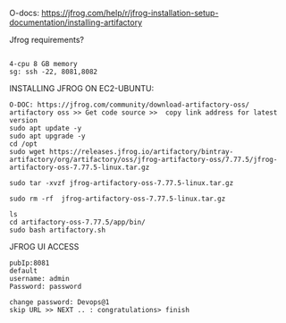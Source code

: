 O-docs: https://jfrog.com/help/r/jfrog-installation-setup-documentation/installing-artifactory  

Jfrog requirements?
```

4-cpu 8 GB memory
sg: ssh -22, 8081,8082
```
INSTALLING JFROG ON EC2-UBUNTU:
```
O-DOC: https://jfrog.com/community/download-artifactory-oss/
artifactory oss >> Get code source >>  copy link address for latest version
sudo apt update -y
sudo apt upgrade -y
cd /opt
sudo wget https://releases.jfrog.io/artifactory/bintray-artifactory/org/artifactory/oss/jfrog-artifactory-oss/7.77.5/jfrog-artifactory-oss-7.77.5-linux.tar.gz

sudo tar -xvzf jfrog-artifactory-oss-7.77.5-linux.tar.gz

sudo rm -rf  jfrog-artifactory-oss-7.77.5-linux.tar.gz

ls
cd artifactory-oss-7.77.5/app/bin/
sudo bash artifactory.sh
```
JFROG UI ACCESS
```
pubIp:8081
default
username: admin
Password: password

change password: Devops@1
skip URL >> NEXT .. : congratulations> finish
```